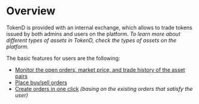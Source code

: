 # Overview

TokenD is provided with an internal exchange, which allows to trade tokens issued by both admins and users on the platform. _To learn more about different types of assets in TokenD, check the types of assets on the platform._

The basic features for users are the following:

* [Monitor the open orders, market price, and trade history of the asset pairs](https://cryptofund.software/resources/product-guide/end-users/trade/internal-exchange-interface/)
* [Place buy/sell orders](https://cryptofund.software/resources/product-guide/end-users/trade/place-buy-sell-orders/)
* [Create orders in one click](https://cryptofund.software/resources/product-guide/end-users/trade/create-orders-in-one-click/) _\(basing on the existing orders that satisfy the user\)_

